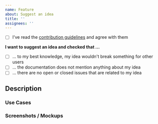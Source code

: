 ```yaml
---
name: Feature
about: Suggest an idea
title: ''
assignees: ''
---
```


<!--
  ⚠️ WARNING

  Half of all issues created do not contain enough information to help or are
  not appropriate for the issue tracker (i.e. one-line questions). If you would
  like to suggest a feature, follow the steps outlined below closely. Any issue
  that does not meet these conditions may be closed unnoticed.

  Why? Because the maintainers of this project are wasting a lot of time
  answering questions that are not directly related to this project. If you
  have a question, please ask your question over in "Discussions", so other
  users can help you work towards a solution.

  Make sure that your request fulfills ALL of the following requirements. If one
  requirement cannot be satisfied, please explain in detail why.
-->

- [ ] I've read the [contribution guidelines][1] and agree with them

__I want to suggest an idea and checked that ...__

- [ ] ... to my best knowledge, my idea wouldn't break something for other users
- [ ] ... the documentation does not mention anything about my idea
- [ ] ... there are no open or closed issues that are related to my idea

## Description

<!-- Please provide a brief description of the feature -->

### Use Cases

<!-- Please describe how your suggestion would benefit you and other users -->

### Screenshots / Mockups

<!-- If applicable, provide some mockups or screenshots -->

  [1]: https://github.com/squidfunk/mkdocs-material/blob/master/CONTRIBUTING.md
